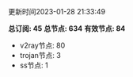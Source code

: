 更新时间2023-01-28 21:33:49

**总订阅: 45**
**总节点: 634**
**有效节点: 84**
- v2ray节点: 80
- trojan节点: 3
- ss节点: 1
